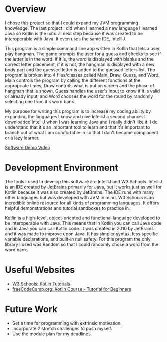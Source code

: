 # Overview

I chose this project so that I could expand my JVM programming knowledge. The last project I did when I learned a new language I learned Java so Kotlin is the natural next step because it was created to be interoperable with Java. It even uses the same IDE, IntelliJ.

This program is a simple command line app written in Kotlin that lets a user play hangman. The game prompts the user for a guess and checks to see if the letter is in the word. If it is, the word is displayed with blanks and the correct letter placement, if it is not, the hangman is displayed with a new body part and the guessed letter is added to the guessed letters list. The program is broken into 4 files/classes called Main, Draw, Guess, and Word. Main controls the program by calling the different functions at the appropriate times, Draw controls what is put on screen and the phase of hangman that is shown, Guess handles the user's input to know if it is valid or already input, and Word chooses the word for the round by randomly selecting one from it's word bank.

My purpose for writing this program is to increase my coding ability by expanding the languages I know and give IntelliJ a second chance. I downloaded IntelliJ when I was learning Java and I really didn't like it. I do understand that it's an important tool to learn and that it's important to branch out of what I am comfortable in so that I don't become complacent or a lazy learner. 

[Software Demo Video](http://youtube.link.goes.here)

# Development Environment

The tools I used to develop this software are IntelliJ and W3 Schools. IntelliJ is an IDE created by JetBrains primarily for Java, but it works just as well for Kotlin because it was also created by JetBrains. The IDE runs with many other languages but was developed with JVM in mind. W3 Schools is an incredible online resource for all kinds of programming languages. It offers helpful demonstrations and tutorial sandboxes to practice in. 

Kotlin is a high-level, object-oriented and functional language developed to be interoperable with Java. This means that in Kotlin you can call Java code and in Java you can call Kotlin code. It was created in 2010 by JetBrains and it was made to improve upon Java. It has simpler syntax, less specific variable declarations, and built-in null safety. For this program the only library I used was Random so that I could randomly chose a word from the word bank. 

# Useful Websites

- [W3 Schools: Kotlin Tutorials](https://www.w3schools.com/KOTLIN/index.php)
- [freeCodeCamp.org: Kotlin Course - Tutorial for Beginners](https://www.youtube.com/watch?v=F9UC9DY-vIUhttps://www.youtube.com/watch?v=F9UC9DY-vIU)

# Future Work

- Set a time for programming with extrinsic motivation.
- Incorporate 2 stretch challenges to push myself.
- Use the module plan for my deadlines.